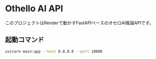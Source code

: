 # Othello AI API

このプロジェクトはRenderで動かすFastAPIベースのオセロAI推論APIです。

## 起動コマンド

```bash
uvicorn main:app --host 0.0.0.0 --port 10000
